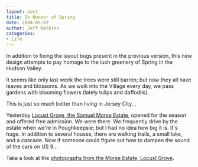 ```yaml
---
layout: post
title: In Honour of Spring
date: 2004-05-02
author: Jeff Watkins
categories:
- Life
---
```


In addition to fixing the layout bugs present in the previous version, this new design attempts to pay homage to the lush greenery of Spring in the Hudson Valley.

It seems like only last week the trees were still barren; but now they all have leaves and blossoms. As we walk into the Village every day, we pass gardens with blooming flowers (lately tulips and daffodils).

This is just so much better than living in Jersey City...

Yesterday <a href="http://www.morsehistoricsite.org/index.html">Locust Grove, the Samuel Morse Estate</a>, opened for the season and offered free admission. We were there. We frequently drive by the estate when we're in Poughkeepsie; but I had no idea how big it is. It's huge. In addition to several houses, there are walking trails, a small lake, and a cascade. Now if someone could figure out how to dampen the sound of the cars on US 9...

Take a look at the <a href="http://metrocat.org/photography/the-morse-estate">photographs from the Morse Estate, Locust Grove</a>.
